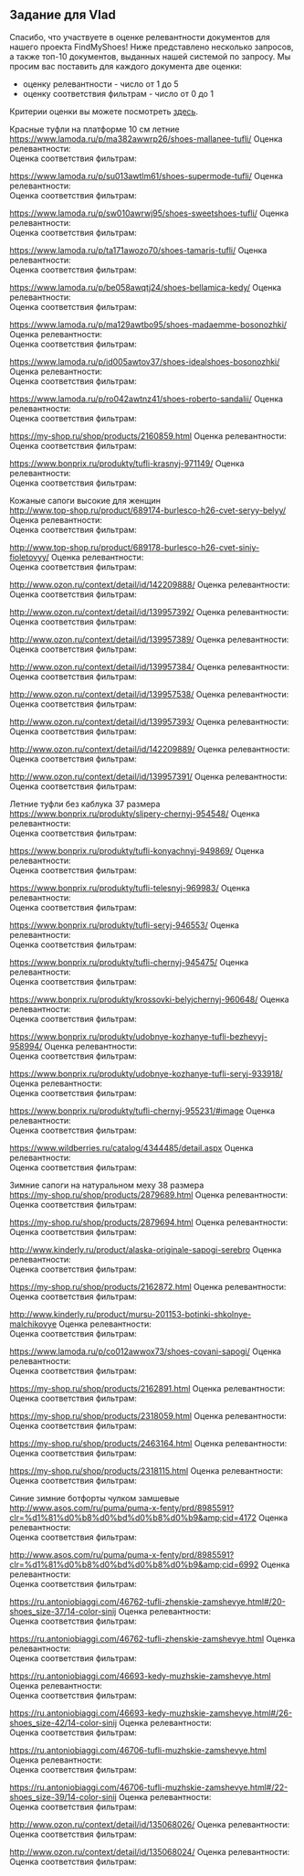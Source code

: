 ## Задание для Vlad

Спасибо, что участвуете в оценке релевантности документов для нашего проекта FindMyShoes! Ниже представлено несколько запросов, а также топ-10 документов, выданных нашей системой по запросу. Мы просим вас поставить для каждого документа две оценки:
 - оценку релевантности - число от 1 до 5
 - оценку соответствия фильтрам - число от 0 до 1

Критерии оценки вы можете посмотреть [здесь](https://github.com/ItsLastDay/FindMyShoes/blob/master/docs/assessment/criteria.md).




Красные туфли на платформе 10 см летние  
https://www.lamoda.ru/p/ma382awwrp26/shoes-mallanee-tufli/
Оценка релевантности:   
Оценка соответствия фильтрам:   
  
https://www.lamoda.ru/p/su013awtlm61/shoes-supermode-tufli/
Оценка релевантности:   
Оценка соответствия фильтрам:   
  
https://www.lamoda.ru/p/sw010awrwj95/shoes-sweetshoes-tufli/
Оценка релевантности:   
Оценка соответствия фильтрам:   
  
https://www.lamoda.ru/p/ta171awozo70/shoes-tamaris-tufli/
Оценка релевантности:   
Оценка соответствия фильтрам:   
  
https://www.lamoda.ru/p/be058awqtj24/shoes-bellamica-kedy/
Оценка релевантности:   
Оценка соответствия фильтрам:   
  
https://www.lamoda.ru/p/ma129awtbo95/shoes-madaemme-bosonozhki/
Оценка релевантности:   
Оценка соответствия фильтрам:   
  
https://www.lamoda.ru/p/id005awtov37/shoes-idealshoes-bosonozhki/
Оценка релевантности:   
Оценка соответствия фильтрам:   
  
https://www.lamoda.ru/p/ro042awtnz41/shoes-roberto-sandalii/
Оценка релевантности:   
Оценка соответствия фильтрам:   
  
https://my-shop.ru/shop/products/2160859.html
Оценка релевантности:   
Оценка соответствия фильтрам:   
  
https://www.bonprix.ru/produkty/tufli-krasnyj-971149/
Оценка релевантности:   
Оценка соответствия фильтрам:   
  
  
  
  

Кожаные сапоги высокие для женщин  
http://www.top-shop.ru/product/689174-burlesco-h26-cvet-seryy-belyy/
Оценка релевантности:   
Оценка соответствия фильтрам:   
  
http://www.top-shop.ru/product/689178-burlesco-h26-cvet-siniy-fioletovyy/
Оценка релевантности:   
Оценка соответствия фильтрам:   
  
http://www.ozon.ru/context/detail/id/142209888/
Оценка релевантности:   
Оценка соответствия фильтрам:   
  
http://www.ozon.ru/context/detail/id/139957392/
Оценка релевантности:   
Оценка соответствия фильтрам:   
  
http://www.ozon.ru/context/detail/id/139957389/
Оценка релевантности:   
Оценка соответствия фильтрам:   
  
http://www.ozon.ru/context/detail/id/139957384/
Оценка релевантности:   
Оценка соответствия фильтрам:   
  
http://www.ozon.ru/context/detail/id/139957538/
Оценка релевантности:   
Оценка соответствия фильтрам:   
  
http://www.ozon.ru/context/detail/id/139957393/
Оценка релевантности:   
Оценка соответствия фильтрам:   
  
http://www.ozon.ru/context/detail/id/142209889/
Оценка релевантности:   
Оценка соответствия фильтрам:   
  
http://www.ozon.ru/context/detail/id/139957391/
Оценка релевантности:   
Оценка соответствия фильтрам:   
  
  
  
  

Летние туфли без каблука 37 размера  
https://www.bonprix.ru/produkty/slipery-chernyj-954548/
Оценка релевантности:   
Оценка соответствия фильтрам:   
  
https://www.bonprix.ru/produkty/tufli-konyachnyj-949869/
Оценка релевантности:   
Оценка соответствия фильтрам:   
  
https://www.bonprix.ru/produkty/tufli-telesnyj-969983/
Оценка релевантности:   
Оценка соответствия фильтрам:   
  
https://www.bonprix.ru/produkty/tufli-seryj-946553/
Оценка релевантности:   
Оценка соответствия фильтрам:   
  
https://www.bonprix.ru/produkty/tufli-chernyj-945475/
Оценка релевантности:   
Оценка соответствия фильтрам:   
  
https://www.bonprix.ru/produkty/krossovki-belyjchernyj-960648/
Оценка релевантности:   
Оценка соответствия фильтрам:   
  
https://www.bonprix.ru/produkty/udobnye-kozhanye-tufli-bezhevyj-958994/
Оценка релевантности:   
Оценка соответствия фильтрам:   
  
https://www.bonprix.ru/produkty/udobnye-kozhanye-tufli-seryj-933918/
Оценка релевантности:   
Оценка соответствия фильтрам:   
  
https://www.bonprix.ru/produkty/tufli-chernyj-955231/#image
Оценка релевантности:   
Оценка соответствия фильтрам:   
  
https://www.wildberries.ru/catalog/4344485/detail.aspx
Оценка релевантности:   
Оценка соответствия фильтрам:   
  
  
  
  

Зимние сапоги на натуральном меху 38 размера  
https://my-shop.ru/shop/products/2879689.html
Оценка релевантности:   
Оценка соответствия фильтрам:   
  
https://my-shop.ru/shop/products/2879694.html
Оценка релевантности:   
Оценка соответствия фильтрам:   
  
http://www.kinderly.ru/product/alaska-originale-sapogi-serebro
Оценка релевантности:   
Оценка соответствия фильтрам:   
  
https://my-shop.ru/shop/products/2162872.html
Оценка релевантности:   
Оценка соответствия фильтрам:   
  
http://www.kinderly.ru/product/mursu-201153-botinki-shkolnye-malchikovye
Оценка релевантности:   
Оценка соответствия фильтрам:   
  
https://www.lamoda.ru/p/co012awwox73/shoes-covani-sapogi/
Оценка релевантности:   
Оценка соответствия фильтрам:   
  
https://my-shop.ru/shop/products/2162891.html
Оценка релевантности:   
Оценка соответствия фильтрам:   
  
https://my-shop.ru/shop/products/2318059.html
Оценка релевантности:   
Оценка соответствия фильтрам:   
  
https://my-shop.ru/shop/products/2463164.html
Оценка релевантности:   
Оценка соответствия фильтрам:   
  
https://my-shop.ru/shop/products/2318115.html
Оценка релевантности:   
Оценка соответствия фильтрам:   
  
  
  
  

Синие зимние ботфорты чулком замшевые  
http://www.asos.com/ru/puma/puma-x-fenty/prd/8985591?clr=%d1%81%d0%b8%d0%bd%d0%b8%d0%b9&amp;cid=4172
Оценка релевантности:   
Оценка соответствия фильтрам:   
  
http://www.asos.com/ru/puma/puma-x-fenty/prd/8985591?clr=%d1%81%d0%b8%d0%bd%d0%b8%d0%b9&amp;cid=6992
Оценка релевантности:   
Оценка соответствия фильтрам:   
  
https://ru.antoniobiaggi.com/46762-tufli-zhenskie-zamshevye.html#/20-shoes_size-37/14-color-sinij
Оценка релевантности:   
Оценка соответствия фильтрам:   
  
https://ru.antoniobiaggi.com/46762-tufli-zhenskie-zamshevye.html
Оценка релевантности:   
Оценка соответствия фильтрам:   
  
https://ru.antoniobiaggi.com/46693-kedy-muzhskie-zamshevye.html
Оценка релевантности:   
Оценка соответствия фильтрам:   
  
https://ru.antoniobiaggi.com/46693-kedy-muzhskie-zamshevye.html#/26-shoes_size-42/14-color-sinij
Оценка релевантности:   
Оценка соответствия фильтрам:   
  
https://ru.antoniobiaggi.com/46706-tufli-muzhskie-zamshevye.html
Оценка релевантности:   
Оценка соответствия фильтрам:   
  
https://ru.antoniobiaggi.com/46706-tufli-muzhskie-zamshevye.html#/22-shoes_size-39/14-color-sinij
Оценка релевантности:   
Оценка соответствия фильтрам:   
  
http://www.ozon.ru/context/detail/id/135068026/
Оценка релевантности:   
Оценка соответствия фильтрам:   
  
http://www.ozon.ru/context/detail/id/135068024/
Оценка релевантности:   
Оценка соответствия фильтрам:   
  
  
  
  

